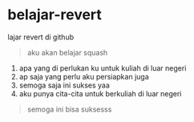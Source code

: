 # belajar-revert
lajar revert di github <br>

>aku akan belajar squash
1. apa yang di perlukan ku untuk kuliah di luar negeri
2. ap saja yang perlu aku persiapkan juga
3. semoga saja ini sukses yaa
4. aku punya cita-cita untuk berkuliah di luar negeri

> semoga ini bisa suksesss
